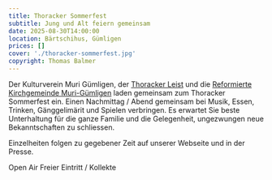 ```yaml
---
title: Thoracker Sommerfest
subtitle: Jung und Alt feiern gemeinsam
date: 2025-08-30T14:00:00
location: Bärtschihus, Gümligen
prices: []
cover: './thoracker-sommerfest.jpg'
copyright: Thomas Balmer
---
```


Der Kulturverein Muri Gümligen, der [Thoracker Leist](https://www.thoracker-leist.ch/) und die [Reformierte Kirchgemeinde Muri-Gümligen](https://www.rkmg.ch/) laden gemeinsam zum Thoracker Sommerfest ein. Einen Nachmittag / Abend gemeinsam bei Musik, Essen, Trinken, Gänggelimärit und Spielen verbringen. Es erwartet Sie beste Unterhaltung für die ganze Familie und die Gelegenheit, ungezwungen neue Bekanntschaften zu schliessen.

Einzelheiten folgen zu gegebener Zeit auf unserer Webseite und in der Presse.

Open Air
Freier Eintritt / Kollekte
